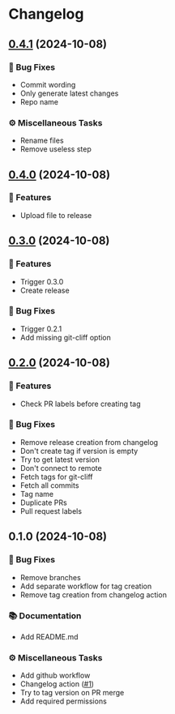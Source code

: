 # Changelog


## [0.4.1](https://github.com/vjousse/git-cliff-release-creation-exemple/compare/v0.4.0..v0.4.1) (2024-10-08)



### 🐛 Bug Fixes

- Commit wording
- Only generate latest changes
- Repo name

### ⚙️ Miscellaneous Tasks

- Rename files
- Remove useless step


## [0.4.0](https://github.com/vjousse/git-cliff-release-creation-exemple/compare/v0.3.0..v0.4.0) (2024-10-08)



### 🚀 Features

- Upload file to release


## [0.3.0](https://github.com/vjousse/git-cliff-release-creation-exemple/compare/v0.2.0..v0.3.0) (2024-10-08)



### 🚀 Features

- Trigger 0.3.0
- Create release

### 🐛 Bug Fixes

- Trigger 0.2.1
- Add missing git-cliff option


## [0.2.0](https://github.com/vjousse/git-cliff-release-creation-exemple/compare/v0.1.0..v0.2.0) (2024-10-08)



### 🚀 Features

- Check PR labels before creating tag

### 🐛 Bug Fixes

- Remove release creation from changelog
- Don't create tag if version is empty
- Try to get latest version
- Don't connect to remote
- Fetch tags for git-cliff
- Fetch all commits
- Tag name
- Duplicate PRs
- Pull request labels


## 0.1.0 (2024-10-08)


### 🐛 Bug Fixes

- Remove branches
- Add separate workflow for tag creation
- Remove tag creation from changelog action

### 📚 Documentation

- Add README.md

### ⚙️ Miscellaneous Tasks

- Add github workflow
- Changelog action ([#1](https://github.com/vjousse/git-cliff-release-creation-exemple/issues/1))
- Try to tag version on PR merge
- Add required permissions

<!-- generated by git-cliff -->
